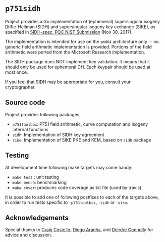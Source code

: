 # `p751sidh`

Project provides a Go implementation of  (ephemeral) supersingular isogeny Diffie-Hellman (SIDH) and supersingular isogeny key exchange (SIKE), as specified in [SIDH-spec, PQC NIST Submission](http://sike.org/files/SIDH-spec.pdf) (Nov 30, 2017).

The implementation is intended for use on the `amd64` architecture only -- no
generic field arithmetic implementation is provided.  Portions of the field
arithmetic were ported from the Microsoft Research implementation.

The SIDH package does NOT implement key validation. It means that it should only be
used for ephemeral DH. Each keypair should be used at most once.

If you feel that SIDH may be appropriate for you, consult your cryptographer.

## Source code
Project provides following packages:
* ``p751toolbox``: P751 field arithmetic, curve computation and isogeny internal functions
* ``sidh``: Implementation of SIDH key agreement
* ``sike``: Implementation of SIKE PKE and KEM, based on ``sidh`` package

## Testing
At development time following make targets may come handy:
* ``make test`` : unit testing
* ``make bench``: benchmarking
* ``make cover``: produces code coverage as txt file (used by travis)

It is possible to add one of following postfixes to each of the targets above, in order to run tests specific to ``-p751toolbox``, ``-sidh`` or ``-sike``.

## Acknowledgements

Special thanks to [Craig Costello](http://www.craigcostello.com.au/), [Diego Aranha](https://sites.google.com/site/dfaranha/), and [Deirdre Connolly](https://twitter.com/durumcrustulum) for advice
and discussion.

